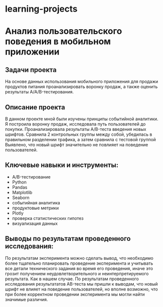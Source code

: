 # learning-projects
# Анализ пользовательского поведения в мобильном приложении

## Задачи проекта
На основе данных использования мобильного приложения для продажи продуктов питания проанализировать воронку продаж, 
а также оценить результаты A/A/B-тестирования.

## Описание проекта
В данном проекте мной были изучены принципы событийной аналитики. Я построила
воронку продаж, исследовала путь пользователей до покупки. Проанализировала
результаты A/B-теста введения новых шрифтов. Сравнила 2 контрольных группы между
собой, убедилась в правильном разделении трафика, а затем сравнила с тестовой группой
Выявлено, что новый шрифт значительно не повлияет на поведение пользователей.

## Ключевые навыки и инструменты: 
- A/B-тестирование
- Python
- Pandas
- Matplotlib
- Seaborn
- событийная аналитика
- продуктовые метрики
- Plotly
- проверка статистических гипотез
- визуализация данных

## Выводы по результатам проведенного исследования:
По результатам эксперимента можно сделать вывод, что необходимо более тщательно планировать проведение эксперимента 
и учитывать все детали технического задания во время его проведения, иначе это грозит получением неудовлетворительного и неинтерпретируемого результата.
Как в нашем случае. По результатам проведенного исследования результататов AB-теста мы пришли к выводам, что новый шрифт не влияет на поведение пользователей, но вполне возможно, что при более корректном проведении эксперимента мы могли найти значимые различия.
